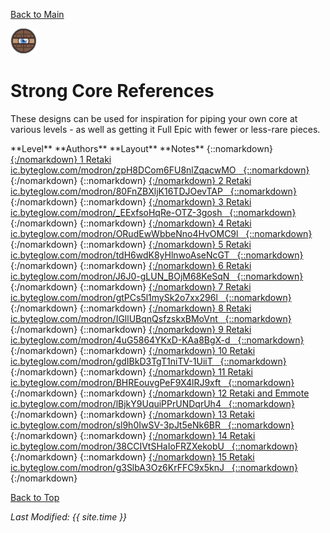 [Back to Main](index.md)

![Strong Core](images/core_2_strong.png)

# Strong Core References

These designs can be used for inspiration for piping your own core at various levels - as well as getting it Full Epic with fewer or less-rare pieces.

<span class="modronColumn">
    <span class="modronRowShortHeader">
        <span class="modronLevel">
            **Level**
        </span>
        <span class="modronAuthors">
            **Authors**
        </span>
        <span class="modronLinkHeader">
            **Layout**
        </span>
        <span class="modronNote">
            **Notes**
        </span>
    </span>
{::nomarkdown}
    <a href="https://ic.byteglow.com/modron/zpH8DCom6FU8nlZqacwMO" target="_blank">
{:/nomarkdown}
    <span class="modronRowShort">
        <span class="modronLevel">
            1
        </span>
        <span class="modronAuthors">
            Retaki
        </span>
        <span class="modronLink">
            ic.byteglow.com/modron/zpH8DCom6FU8nlZqacwMO
        </span>
        <span class="modronNote">
            &nbsp;
        </span>
    </span>
{::nomarkdown}
    </a>
{:/nomarkdown}
{::nomarkdown}
    <a href="https://ic.byteglow.com/modron/80FnZBXljK16TDJOevTAP" target="_blank">
{:/nomarkdown}
    <span class="modronRowShort">
        <span class="modronLevel">
            2
        </span>
        <span class="modronAuthors">
            Retaki
        </span>
        <span class="modronLink">
            ic.byteglow.com/modron/80FnZBXljK16TDJOevTAP
        </span>
        <span class="modronNote">
            &nbsp;
        </span>
    </span>
{::nomarkdown}
    </a>
{:/nomarkdown}
{::nomarkdown}
    <a href="https://ic.byteglow.com/modron/_EExfsoHqRe-OTZ-3gosh" target="_blank">
{:/nomarkdown}
    <span class="modronRowShort">
        <span class="modronLevel">
            3
        </span>
        <span class="modronAuthors">
            Retaki
        </span>
        <span class="modronLink">
            ic.byteglow.com/modron/_EExfsoHqRe-OTZ-3gosh
        </span>
        <span class="modronNote">
            &nbsp;
        </span>
    </span>
{::nomarkdown}
    </a>
{:/nomarkdown}
{::nomarkdown}
    <a href="https://ic.byteglow.com/modron/ORudEwWbbeNno4HvOMC9l" target="_blank">
{:/nomarkdown}
    <span class="modronRowShort">
        <span class="modronLevel">
            4
        </span>
        <span class="modronAuthors">
            Retaki
        </span>
        <span class="modronLink">
            ic.byteglow.com/modron/ORudEwWbbeNno4HvOMC9l
        </span>
        <span class="modronNote">
            &nbsp;
        </span>
    </span>
{::nomarkdown}
    </a>
{:/nomarkdown}
{::nomarkdown}
    <a href="https://ic.byteglow.com/modron/tdH6wdK8yHlnwoAseNcGT" target="_blank">
{:/nomarkdown}
    <span class="modronRowShort">
        <span class="modronLevel">
            5
        </span>
        <span class="modronAuthors">
            Retaki
        </span>
        <span class="modronLink">
            ic.byteglow.com/modron/tdH6wdK8yHlnwoAseNcGT
        </span>
        <span class="modronNote">
            &nbsp;
        </span>
    </span>
{::nomarkdown}
    </a>
{:/nomarkdown}
{::nomarkdown}
    <a href="https://ic.byteglow.com/modron/J6J0-gLUN_BOjM68KeSqN" target="_blank">
{:/nomarkdown}
    <span class="modronRowShort">
        <span class="modronLevel">
            6
        </span>
        <span class="modronAuthors">
            Retaki
        </span>
        <span class="modronLink">
            ic.byteglow.com/modron/J6J0-gLUN_BOjM68KeSqN
        </span>
        <span class="modronNote">
            &nbsp;
        </span>
    </span>
{::nomarkdown}
    </a>
{:/nomarkdown}
{::nomarkdown}
    <a href="https://ic.byteglow.com/modron/gtPCs5l1mySk2o7xx296l" target="_blank">
{:/nomarkdown}
    <span class="modronRowShort">
        <span class="modronLevel">
            7
        </span>
        <span class="modronAuthors">
            Retaki
        </span>
        <span class="modronLink">
            ic.byteglow.com/modron/gtPCs5l1mySk2o7xx296l
        </span>
        <span class="modronNote">
            &nbsp;
        </span>
    </span>
{::nomarkdown}
    </a>
{:/nomarkdown}
{::nomarkdown}
    <a href="https://ic.byteglow.com/modron/IGllUBqnQsfzskxBMoVnt" target="_blank">
{:/nomarkdown}
    <span class="modronRowShort">
        <span class="modronLevel">
            8
        </span>
        <span class="modronAuthors">
            Retaki
        </span>
        <span class="modronLink">
            ic.byteglow.com/modron/IGllUBqnQsfzskxBMoVnt
        </span>
        <span class="modronNote">
            &nbsp;
        </span>
    </span>
{::nomarkdown}
    </a>
{:/nomarkdown}
{::nomarkdown}
    <a href="https://ic.byteglow.com/modron/4uG5864YKxD-KAa8BgX-d" target="_blank">
{:/nomarkdown}
    <span class="modronRowShort">
        <span class="modronLevel">
            9
        </span>
        <span class="modronAuthors">
            Retaki
        </span>
        <span class="modronLink">
            ic.byteglow.com/modron/4uG5864YKxD-KAa8BgX-d
        </span>
        <span class="modronNote">
            &nbsp;
        </span>
    </span>
{::nomarkdown}
    </a>
{:/nomarkdown}
{::nomarkdown}
    <a href="https://ic.byteglow.com/modron/gdIBkD3TgT1niTV-1UiiT" target="_blank">
{:/nomarkdown}
    <span class="modronRowShort">
        <span class="modronLevel">
            10
        </span>
        <span class="modronAuthors">
            Retaki
        </span>
        <span class="modronLink">
            ic.byteglow.com/modron/gdIBkD3TgT1niTV-1UiiT
        </span>
        <span class="modronNote">
            &nbsp;
        </span>
    </span>
{::nomarkdown}
    </a>
{:/nomarkdown}
{::nomarkdown}
    <a href="https://ic.byteglow.com/modron/BHREouvgPeF9X4lRJ9xft" target="_blank">
{:/nomarkdown}
    <span class="modronRowShort">
        <span class="modronLevel">
            11
        </span>
        <span class="modronAuthors">
            Retaki
        </span>
        <span class="modronLink">
            ic.byteglow.com/modron/BHREouvgPeF9X4lRJ9xft
        </span>
        <span class="modronNote">
            &nbsp;
        </span>
    </span>
{::nomarkdown}
    </a>
{:/nomarkdown}
{::nomarkdown}
    <a href="https://ic.byteglow.com/modron/lBjkY9UquiPPrUNDqrUh4" target="_blank">
{:/nomarkdown}
    <span class="modronRowShort">
        <span class="modronLevel">
            12
        </span>
        <span class="modronAuthors">
            Retaki and Emmote
        </span>
        <span class="modronLink">
            ic.byteglow.com/modron/lBjkY9UquiPPrUNDqrUh4
        </span>
        <span class="modronNote">
            &nbsp;
        </span>
    </span>
{::nomarkdown}
    </a>
{:/nomarkdown}
{::nomarkdown}
    <a href="https://ic.byteglow.com/modron/sl9h0IwSV-3pJt5eNk6BR" target="_blank">
{:/nomarkdown}
    <span class="modronRowShort">
        <span class="modronLevel">
            13
        </span>
        <span class="modronAuthors">
            Retaki
        </span>
        <span class="modronLink">
            ic.byteglow.com/modron/sl9h0IwSV-3pJt5eNk6BR
        </span>
        <span class="modronNote">
            &nbsp;
        </span>
    </span>
{::nomarkdown}
    </a>
{:/nomarkdown}
{::nomarkdown}
    <a href="https://ic.byteglow.com/modron/38CCIVtSHaIoFRZXekobU" target="_blank">
{:/nomarkdown}
    <span class="modronRowShort">
        <span class="modronLevel">
            14
        </span>
        <span class="modronAuthors">
            Retaki
        </span>
        <span class="modronLink">
            ic.byteglow.com/modron/38CCIVtSHaIoFRZXekobU
        </span>
        <span class="modronNote">
            &nbsp;
        </span>
    </span>
{::nomarkdown}
    </a>
{:/nomarkdown}
{::nomarkdown}
    <a href="https://ic.byteglow.com/modron/g3SlbA3Oz6KrFFC9x5knJ" target="_blank">
{:/nomarkdown}
    <span class="modronRowShort">
        <span class="modronLevel">
            15
        </span>
        <span class="modronAuthors">
            Retaki
        </span>
        <span class="modronLink">
            ic.byteglow.com/modron/g3SlbA3Oz6KrFFC9x5knJ
        </span>
        <span class="modronNote">
            &nbsp;
        </span>
    </span>
{::nomarkdown}
    </a>
{:/nomarkdown}
</span>

[Back to Top](#top)

*Last Modified: {{ site.time }}*
